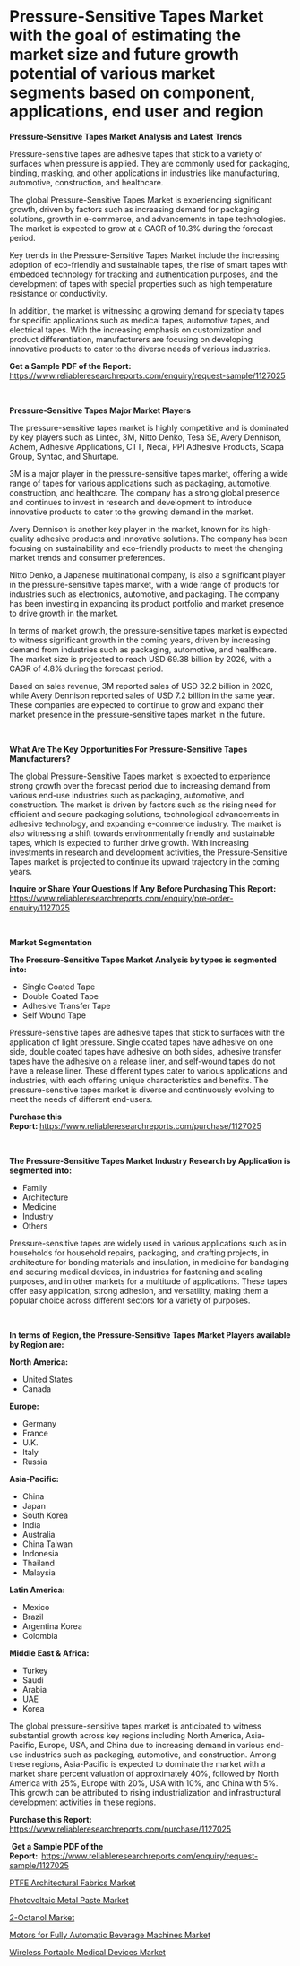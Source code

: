 <p><h1>Pressure-Sensitive Tapes Market with the goal of estimating the market size and future growth potential of various market segments based on component, applications, end user and region</h1></p><p><strong>Pressure-Sensitive Tapes Market Analysis and Latest Trends</strong></p>
<p><p>Pressure-sensitive tapes are adhesive tapes that stick to a variety of surfaces when pressure is applied. They are commonly used for packaging, binding, masking, and other applications in industries like manufacturing, automotive, construction, and healthcare.</p><p>The global Pressure-Sensitive Tapes Market is experiencing significant growth, driven by factors such as increasing demand for packaging solutions, growth in e-commerce, and advancements in tape technologies. The market is expected to grow at a CAGR of 10.3% during the forecast period. </p><p>Key trends in the Pressure-Sensitive Tapes Market include the increasing adoption of eco-friendly and sustainable tapes, the rise of smart tapes with embedded technology for tracking and authentication purposes, and the development of tapes with special properties such as high temperature resistance or conductivity.</p><p>In addition, the market is witnessing a growing demand for specialty tapes for specific applications such as medical tapes, automotive tapes, and electrical tapes. With the increasing emphasis on customization and product differentiation, manufacturers are focusing on developing innovative products to cater to the diverse needs of various industries.</p></p>
<p><strong>Get a Sample PDF of the Report:&nbsp;</strong> <a href="https://www.reliableresearchreports.com/enquiry/request-sample/1127025">https://www.reliableresearchreports.com/enquiry/request-sample/1127025</a></p>
<p>&nbsp;</p>
<p><strong>Pressure-Sensitive Tapes Major Market Players</strong></p>
<p><p>The pressure-sensitive tapes market is highly competitive and is dominated by key players such as Lintec, 3M, Nitto Denko, Tesa SE, Avery Dennison, Achem, Adhesive Applications, CTT, Necal, PPI Adhesive Products, Scapa Group, Syntac, and Shurtape. </p><p>3M is a major player in the pressure-sensitive tapes market, offering a wide range of tapes for various applications such as packaging, automotive, construction, and healthcare. The company has a strong global presence and continues to invest in research and development to introduce innovative products to cater to the growing demand in the market. </p><p>Avery Dennison is another key player in the market, known for its high-quality adhesive products and innovative solutions. The company has been focusing on sustainability and eco-friendly products to meet the changing market trends and consumer preferences. </p><p>Nitto Denko, a Japanese multinational company, is also a significant player in the pressure-sensitive tapes market, with a wide range of products for industries such as electronics, automotive, and packaging. The company has been investing in expanding its product portfolio and market presence to drive growth in the market. </p><p>In terms of market growth, the pressure-sensitive tapes market is expected to witness significant growth in the coming years, driven by increasing demand from industries such as packaging, automotive, and healthcare. The market size is projected to reach USD 69.38 billion by 2026, with a CAGR of 4.8% during the forecast period.</p><p>Based on sales revenue, 3M reported sales of USD 32.2 billion in 2020, while Avery Dennison reported sales of USD 7.2 billion in the same year. These companies are expected to continue to grow and expand their market presence in the pressure-sensitive tapes market in the future.</p></p>
<p>&nbsp;</p>
<p><strong>What Are The Key Opportunities For Pressure-Sensitive Tapes Manufacturers?</strong></p>
<p><p>The global Pressure-Sensitive Tapes market is expected to experience strong growth over the forecast period due to increasing demand from various end-use industries such as packaging, automotive, and construction. The market is driven by factors such as the rising need for efficient and secure packaging solutions, technological advancements in adhesive technology, and expanding e-commerce industry. The market is also witnessing a shift towards environmentally friendly and sustainable tapes, which is expected to further drive growth. With increasing investments in research and development activities, the Pressure-Sensitive Tapes market is projected to continue its upward trajectory in the coming years.</p></p>
<p><strong>Inquire or Share Your Questions If Any Before Purchasing This Report:</strong> <a href="https://www.reliableresearchreports.com/enquiry/pre-order-enquiry/1127025">https://www.reliableresearchreports.com/enquiry/pre-order-enquiry/1127025</a></p>
<p>&nbsp;</p>
<p><strong>Market Segmentation</strong></p>
<p><strong>The Pressure-Sensitive Tapes Market Analysis by types is segmented into:</strong></p>
<p><ul><li>Single Coated Tape</li><li>Double Coated Tape</li><li>Adhesive Transfer Tape</li><li>Self Wound Tape</li></ul></p>
<p><p>Pressure-sensitive tapes are adhesive tapes that stick to surfaces with the application of light pressure. Single coated tapes have adhesive on one side, double coated tapes have adhesive on both sides, adhesive transfer tapes have the adhesive on a release liner, and self-wound tapes do not have a release liner. These different types cater to various applications and industries, with each offering unique characteristics and benefits. The pressure-sensitive tapes market is diverse and continuously evolving to meet the needs of different end-users.</p></p>
<p><strong>Purchase this Report:&nbsp;</strong><a href="https://www.reliableresearchreports.com/purchase/1127025">https://www.reliableresearchreports.com/purchase/1127025</a></p>
<p>&nbsp;</p>
<p><strong>The Pressure-Sensitive Tapes Market Industry Research by Application is segmented into:</strong></p>
<p><ul><li>Family</li><li>Architecture</li><li>Medicine</li><li>Industry</li><li>Others</li></ul></p>
<p><p>Pressure-sensitive tapes are widely used in various applications such as in households for household repairs, packaging, and crafting projects, in architecture for bonding materials and insulation, in medicine for bandaging and securing medical devices, in industries for fastening and sealing purposes, and in other markets for a multitude of applications. These tapes offer easy application, strong adhesion, and versatility, making them a popular choice across different sectors for a variety of purposes.</p></p>
<p>&nbsp;</p>
<p><strong>In terms of Region, the Pressure-Sensitive Tapes Market Players available by Region are:</strong></p>
<p>
    <p> <strong> North America: </strong>
        <ul>
            <li>United States</li>
            <li>Canada</li>
        </ul>
        </p> 
    <p> <strong> Europe: </strong>
        <ul>
            <li>Germany</li>
            <li>France</li>
            <li>U.K.</li>
            <li>Italy</li>
            <li>Russia</li>
        </ul>
        </p> 
    <p> <strong> Asia-Pacific: </strong>
        <ul>
            <li>China</li>
            <li>Japan</li>
            <li>South Korea</li>
            <li>India</li>
            <li>Australia</li>
            <li>China Taiwan</li>
            <li>Indonesia</li>
            <li>Thailand</li>
            <li>Malaysia</li>
        </ul>
        </p> 
    <p> <strong> Latin America: </strong>
        <ul>
            <li>Mexico</li>
            <li>Brazil</li>
            <li>Argentina Korea</li>
            <li>Colombia</li>
        </ul>
        </p> 
    <p> <strong> Middle East & Africa: </strong>
        <ul>
            <li>Turkey</li>
            <li>Saudi</li>
            <li>Arabia</li>
            <li>UAE</li>
            <li>Korea</li>
        </ul>
    </p>
    </p>
<p><p>The global pressure-sensitive tapes market is anticipated to witness substantial growth across key regions including North America, Asia-Pacific, Europe, USA, and China due to increasing demand in various end-use industries such as packaging, automotive, and construction. Among these regions, Asia-Pacific is expected to dominate the market with a market share percent valuation of approximately 40%, followed by North America with 25%, Europe with 20%, USA with 10%, and China with 5%. This growth can be attributed to rising industrialization and infrastructural development activities in these regions.</p></p>
<p><strong>Purchase this Report: </strong><a href="https://www.reliableresearchreports.com/purchase/1127025">https://www.reliableresearchreports.com/purchase/1127025</a></p>
<p>&nbsp;<strong>Get a Sample PDF of the Report:&nbsp;&nbsp;</strong><a href="https://www.reliableresearchreports.com/enquiry/request-sample/1127025">https://www.reliableresearchreports.com/enquiry/request-sample/1127025</a></p>
<p><strong></strong></p>
<p><p><a href="https://view.publitas.com/reportprime-1/global-ptfe-architectural-fabrics-market-size-and-market-trends-insights-and-projections-from-2024-to-2031/">PTFE Architectural Fabrics Market</a></p><p><a href="https://view.publitas.com/reportprime-1/photovoltaic-metal-paste-market-research-report-forecasted-for-period-from-2024-2031-by-market-type-market-application-and-region/">Photovoltaic Metal Paste Market</a></p><p><a href="https://meowing-lemming-dd3.notion.site/2-Octanol-Market-Offer-Valuable-Insights-into-Market-Size-Market-Share-Market-Trends-and-Projecti-7e07db6ec7ad44279f4d051fac2bc5b7">2-Octanol Market</a></p><p><a href="https://cute-banjo-8ca.notion.site/Motors-for-Fully-Automatic-Beverage-Machines-Market-Size-Focuses-on-Market-Dynamics-In-Depth-Analys-83cbdedcf4d149eca2d44e40e5e56167">Motors for Fully Automatic Beverage Machines Market</a></p><p><a href="https://unruly-ladybug-44b.notion.site/Wireless-Portable-Medical-Devices-Market-Size-Growth-Outlook-from-2024-to-2031-projecting-at-Marke-7bcae0ef59c34c86840350e892a7ce14">Wireless Portable Medical Devices Market</a></p></p>